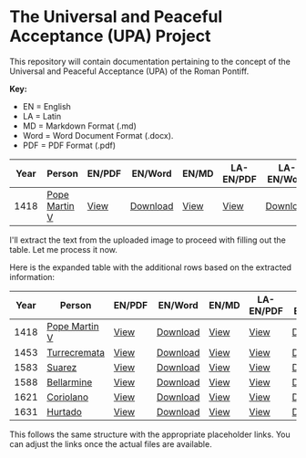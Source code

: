 # The Universal and Peaceful Acceptance (UPA) Project

This repository will contain documentation pertaining to the concept of the Universal and Peaceful Acceptance (UPA) of the Roman Pontiff.

**Key:** 
- EN = English
- LA = Latin
- MD = Markdown Format (.md)
- Word = Word Document Format (.docx).
- PDF = PDF Format (.pdf)

| Year | Person | EN/PDF | EN/Word | EN/MD | LA-EN/PDF | LA-EN/Word | Source |
|------|--------|--------|---------|-------|-----------|------------|--------|
| 1418 | [Pope Martin V](https://github.com/TreadingTheTiber/UPA/tree/main/1418%20Pope%20Martin%20V) | [View](https://github.com/TreadingTheTiber/UPA/blob/main/1418%20Pope%20Martin%20V/1418_Pope_Martin_EN.pdf) | [Download](https://github.com/TreadingTheTiber/UPA/raw/refs/heads/main/1418%20Pope%20Martin%20V/1418_Pope_Martin_EN.docx) | [View](https://github.com/TreadingTheTiber/UPA/blob/main/1418%20Pope%20Martin%20V/1418_Pope_Martin_EN.md) | [View](https://github.com/TreadingTheTiber/UPA/blob/main/1418%20Pope%20Martin%20V/1418_Pope_Martin_LA_EN.pdf) | [Download](https://github.com/TreadingTheTiber/UPA/raw/refs/heads/main/1418%20Pope%20Martin%20V/1418_Pope_Martin_LA_EN.docx) | [View](https://archive.org/details/04672031.4.emory.edu/page/667/mode/2up?view=theater) |

I'll extract the text from the uploaded image to proceed with filling out the table. Let me process it now.

Here is the expanded table with the additional rows based on the extracted information:

| Year | Person       | EN/PDF | EN/Word | EN/MD | LA-EN/PDF | LA-EN/Word | Source |
|-------|--------------|--------|---------|-------|-----------|------------|--------|
| 1418  | [Pope Martin V](https://github.com/TreadingTheTiber/UPA/tree/main/1418%20Pope%20Martin%20V) | [View](https://github.com/TreadingTheTiber/UPA/blob/main/1418%20Pope%20Martin%20V/1418_Pope_Martin_EN.pdf) | [Download](https://github.com/TreadingTheTiber/UPA/raw/refs/heads/main/1418%20Pope%20Martin%20V/1418_Pope_Martin_EN.docx) | [View](https://github.com/TreadingTheTiber/UPA/blob/main/1418%20Pope%20Martin%20V/1418_Pope_Martin_EN.md) | [View](https://github.com/TreadingTheTiber/UPA/blob/main/1418%20Pope%20Martin%20V/1418_Pope_Martin_LA_EN.pdf) | [Download](https://github.com/TreadingTheTiber/UPA/raw/refs/heads/main/1418%20Pope%20Martin%20V/1418_Pope_Martin_LA_EN.docx) | [View](https://archive.org/details/04672031.4.emory.edu/page/667/mode/2up?view=theater) |
| 1453  | [Turrecremata](https://github.com/TreadingTheTiber/UPA/tree/main/1453%20Turrecremata) | [View](https://github.com/TreadingTheTiber/UPA/blob/main/1453%20Turrecremata/1453_Turrecremata_EN.pdf) | [Download](https://github.com/TreadingTheTiber/UPA/raw/refs/heads/main/1453%20Turrecremata/1453_Turrecremata_EN.docx) | [View](https://github.com/TreadingTheTiber/UPA/blob/main/1453%20Turrecremata/1453_Turrecremata_EN.md) | [View](https://github.com/TreadingTheTiber/UPA/blob/main/1453%20Turrecremata/1453_Turrecremata_LA_EN.pdf) | [Download](https://github.com/TreadingTheTiber/UPA/raw/refs/heads/main/1453%20Turrecremata/1453_Turrecremata_LA_EN.docx) | [View](https://archive.org/details/example) |
| 1583  | [Suarez](https://github.com/TreadingTheTiber/UPA/tree/main/1583%20Suarez) | [View](https://github.com/TreadingTheTiber/UPA/blob/main/1583%20Suarez/1583_Suarez_EN.pdf) | [Download](https://github.com/TreadingTheTiber/UPA/raw/refs/heads/main/1583%20Suarez/1583_Suarez_EN.docx) | [View](https://github.com/TreadingTheTiber/UPA/blob/main/1583%20Suarez/1583_Suarez_EN.md) | [View](https://github.com/TreadingTheTiber/UPA/blob/main/1583%20Suarez/1583_Suarez_LA_EN.pdf) | [Download](https://github.com/TreadingTheTiber/UPA/raw/refs/heads/main/1583%20Suarez/1583_Suarez_LA_EN.docx) | [View](https://archive.org/details/example) |
| 1588  | [Bellarmine](https://github.com/TreadingTheTiber/UPA/tree/main/1588%20Bellarmine) | [View](https://github.com/TreadingTheTiber/UPA/blob/main/1588%20Bellarmine/1588_Bellarmine_EN.pdf) | [Download](https://github.com/TreadingTheTiber/UPA/raw/refs/heads/main/1588%20Bellarmine/1588_Bellarmine_EN.docx) | [View](https://github.com/TreadingTheTiber/UPA/blob/main/1588%20Bellarmine/1588_Bellarmine_EN.md) | [View](https://github.com/TreadingTheTiber/UPA/blob/main/1588%20Bellarmine/1588_Bellarmine_LA_EN.pdf) | [Download](https://github.com/TreadingTheTiber/UPA/raw/refs/heads/main/1588%20Bellarmine/1588_Bellarmine_LA_EN.docx) | [View](https://archive.org/details/example) |
| 1621  | [Coriolano](https://github.com/TreadingTheTiber/UPA/tree/main/1621%20Coriolano) | [View](https://github.com/TreadingTheTiber/UPA/blob/main/1621%20Coriolano/1621_Coriolano_EN.pdf) | [Download](https://github.com/TreadingTheTiber/UPA/raw/refs/heads/main/1621%20Coriolano/1621_Coriolano_EN.docx) | [View](https://github.com/TreadingTheTiber/UPA/blob/main/1621%20Coriolano/1621_Coriolano_EN.md) | [View](https://github.com/TreadingTheTiber/UPA/blob/main/1621%20Coriolano/1621_Coriolano_LA_EN.pdf) | [Download](https://github.com/TreadingTheTiber/UPA/raw/refs/heads/main/1621%20Coriolano/1621_Coriolano_LA_EN.docx) | [View](https://archive.org/details/example) |
| 1631  | [Hurtado](https://github.com/TreadingTheTiber/UPA/tree/main/1631%20Hurtado) | [View](https://github.com/TreadingTheTiber/UPA/blob/main/1631%20Hurtado/1631_Hurtado_EN.pdf) | [Download](https://github.com/TreadingTheTiber/UPA/raw/refs/heads/main/1631%20Hurtado/1631_Hurtado_EN.docx) | [View](https://github.com/TreadingTheTiber/UPA/blob/main/1631%20Hurtado/1631_Hurtado_EN.md) | [View](https://github.com/TreadingTheTiber/UPA/blob/main/1631%20Hurtado/1631_Hurtado_LA_EN.pdf) | [Download](https://github.com/TreadingTheTiber/UPA/raw/refs/heads/main/1631%20Hurtado/1631_Hurtado_LA_EN.docx) | [View](https://archive.org/details/example) |

This follows the same structure with the appropriate placeholder links. You can adjust the links once the actual files are available.
